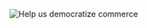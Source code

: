 ![Help us democratize commerce](https://github.com/woocommerce/.github/blob/trunk/images/democratize-commerce.png)
